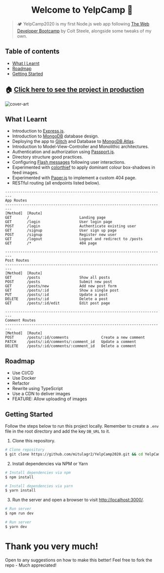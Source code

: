 <h1 align="center">Welcome to YelpCamp 👋</h1>

> 🏕️ YelpCamp2020 is my first Node.js web app following [The Web Developer Bootcamp](https://www.udemy.com/the-web-developer-bootcamp/) by Colt Steele, alongside some tweaks of my own.

## Table of contents

<!--ts-->
   * [What I Learnt](#what-i-learnt)
   * [Roadmap](#roadmap)
   * [Getting Started](#getting-started)
<!--te-->

## 🏠 [Click here to see the project in production](https://yelpcamp2020.glitch.me/)

![cover-art](https://user-images.githubusercontent.com/69587385/200536519-457826f8-7923-4d08-a38d-3c7cff3ba0c4.png)

## What I Learnt
-	Introduction to [Express.js](https://expressjs.com/).
-	Introduction to [MongoDB](https://www.mongodb.com/) database design.
-	Deploying the app to [Glitch](https://glitch.com/) and Database to [MongoDB Atlas](https://www.mongodb.com/cloud/atlas/).
- Introduction to Model-View-Controller and Monolithic architectures.
- Authentication and authorization using [Passport.js](https://www.passportjs.org/).
- Directory structure good practices.
- Configuring [Flash messages](https://www.npmjs.com/package/connect-flash) following user interactions.
- Experimented with [colorthief](https://lokeshdhakar.com/projects/color-thief/) to apply dominant colour box-shadows in feed images.
- Experimented with [Paper.js](http://paperjs.org/) to implement a custom 404 page.
- RESTful routing (all endpoints listed below).

```
-------------------------------------------------------------------------
App Routes
-------------------------------------------------------------------------
[Method]  [Route]
GET       /                       Landing page
GET       /login                  User login page
POST      /login                  Authenticate existing user
GET       /signup                 User sign up page
POST      /signup                 Register new user
GET       /logout                 Logout and redirect to /posts
GET       /*                      404 page

-------------------------------------------------------------------------
Post Routes
-------------------------------------------------------------------------
[Method]  [Route]
GET       /posts                  Show all posts
POST      /posts                  Submit new post
GET       /posts/new              Add new post form
GET       /posts/:id              Show a single post
PUT       /posts/:id              Update a post
DELETE    /posts/:id              Delete a post
GET       /posts/:id/edit         Edit post page

-------------------------------------------------------------------------
Comment Routes
-------------------------------------------------------------------------
[Method]  [Route]
POST      /posts/:id/comments               Create a new comment
PATCH     /posts/:id/comments/:comment_id   Update a comment
DELETE    /posts/:id/comments/:comment_id   Delete a comment
```

## Roadmap

- Use CI/CD
- Use Docker
- Refactor
- Rewrite using TypeScript
- Use a CDN to deliver images
- FEATURE: Allow uploading of images

## Getting Started

Follow the steps below to run this project locally. Remember to create a `.env` file in the root directory and add the key `DB_URL` to it.

1. Clone this repository.

```bash
# Clone repository
$ git clone https://github.com/mitulagr2/YelpCamp2020.git && cd YelpCamp2020
```

2. Install dependencies via NPM or Yarn

```bash
# Install dependencies via npm
$ npm install

# Install dependencies via yarn
$ yarn install
```

3. Run the server and open a browser to visit [http://localhost:3000/](http://localhost:3000/).

```bash
# Run server
$ npm run dev

# Run server
$ yarn dev
```

# Thank you very much!

Open to any suggestions on how to make this better! Feel free to fork the repo - Much appreciated!
